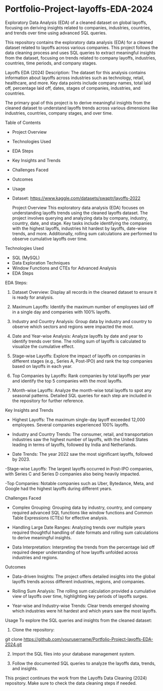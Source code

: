 # Portfolio-Project-layoffs-EDA-2024
Exploratory Data Analysis (EDA) of a cleaned dataset on global layoffs, focusing on deriving insights related to companies, industries, countries, and trends over time using advanced SQL queries.

This repository contains the exploratory data analysis (EDA) for a cleaned dataset related to layoffs across various companies. This project follows the data cleaning process and uses SQL queries to extract meaningful insights from the dataset, focusing on trends related to company layoffs, industries, countries, time periods, and company stages.

Layoffs EDA (2024) Description:
The dataset for this analysis contains information about layoffs across industries such as technology, retail, healthcare, and more. Key data points include company names, total laid off, percentage laid off, dates, stages of companies, industries, and countries.

The primary goal of this project is to derive meaningful insights from the cleaned dataset to understand layoffs trends across various dimensions like industries, countries, company stages, and over time.

Table of Contents
- Project Overview
- Technologies Used
- EDA Steps
- Key Insights and Trends
- Challenges Faced
- Outcomes
- Usage
- Dataset: https://www.kaggle.com/datasets/swaptr/layoffs-2022

  Project Overview
This exploratory data analysis (EDA) focuses on understanding layoffs trends using the cleaned layoffs dataset. The project involves querying and analyzing data by company, industry, country, date, and stage. Key tasks include identifying the companies with the highest layoffs, industries hit hardest by layoffs, date-wise trends, and more. Additionally, rolling sum calculations are performed to observe cumulative layoffs over time.

Technologies Used
- SQL (MySQL)
- Data Exploration Techniques
- Window Functions and CTEs for Advanced Analysis
- EDA Steps

EDA Steps: 
1. Dataset Overview:
Display all records in the cleaned dataset to ensure it is ready for analysis.

2. Maximum Layoffs:
Identify the maximum number of employees laid off in a single day and companies with 100% layoffs.

3. Industry and Country Analysis:
Group data by industry and country to observe which sectors and regions were impacted the most.

4. Date and Year-wise Analysis:
Analyze layoffs by date and year to identify trends over time. The rolling sum of layoffs is calculated to visualize the cumulative effect.

5. Stage-wise Layoffs:
Explore the impact of layoffs on companies in different stages (e.g., Series A, Post-IPO) and rank the top companies based on layoffs in each year.

6. Top Companies by Layoffs:
Rank companies by total layoffs per year and identify the top 5 companies with the most layoffs.

7. Month-wise Layoffs:
Analyze the month-wise total layoffs to spot any seasonal patterns.
Detailed SQL queries for each step are included in the repository for further reference.

Key Insights and Trends
- Highest Layoffs:
The maximum single-day layoff exceeded 12,000 employees. Several companies experienced 100% layoffs.

- Industry and Country Trends:
The consumer, retail, and transportation industries saw the highest number of layoffs, with the United States leading in terms of layoffs, followed by India and Netherlands.

- Date Trends:
The year 2022 saw the most significant layoffs, followed by 2023.

-Stage-wise Layoffs:
The largest layoffs occurred in Post-IPO companies, with Series C and Series D companies also being heavily impacted.

-Top Companies:
Notable companies such as Uber, Bytedance, Meta, and Google had the highest layoffs during different years.

Challenges Faced 

- Complex Grouping: Grouping data by industry, country, and company required advanced SQL functions like window functions and Common Table Expressions (CTEs) for effective analysis.

- Handling Large Date Ranges: Analyzing trends over multiple years required thoughtful handling of date formats and rolling sum calculations to derive meaningful insights.

- Data Interpretation: Interpreting the trends from the percentage laid off required deeper understanding of how layoffs unfolded across industries and regions.

Outcomes

- Data-driven Insights: The project offers detailed insights into the global layoffs trends across different industries, regions, and companies.

- Rolling Sum Analysis: The rolling sum calculation provided a cumulative view of layoffs over time, highlighting key periods of layoffs surges.

- Year-wise and Industry-wise Trends: Clear trends emerged showing which industries were hit hardest and which years saw the most layoffs.

Usage
To explore the SQL queries and insights from the cleaned dataset:

1. Clone the repository:

git clone https://github.com/yourusername/Portfolio-Project-layoffs-EDA-2024.git

2. Import the SQL files into your database management system.

3. Follow the documented SQL queries to analyze the layoffs data, trends, and insights.

This project continues the work from the Layoffs Data Cleaning (2024) repository. Make sure to check the data cleaning steps if needed.
